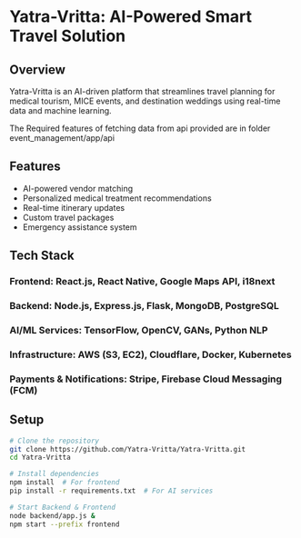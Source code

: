 
# Yatra-Vritta: AI-Powered Smart Travel Solution

## Overview

Yatra-Vritta is an AI-driven platform that streamlines travel planning for medical tourism, MICE events, and destination weddings using real-time data and machine learning.


The Required features of fetching data from api provided are in folder event_management/app/api

## Features

- AI-powered vendor matching
- Personalized medical treatment recommendations
- Real-time itinerary updates
- Custom travel packages
- Emergency assistance system

## Tech Stack

### **Frontend:** React.js, React Native, Google Maps API, i18next

### **Backend:** Node.js, Express.js, Flask, MongoDB, PostgreSQL

### **AI/ML Services:** TensorFlow, OpenCV, GANs, Python NLP

### **Infrastructure:** AWS (S3, EC2), Cloudflare, Docker, Kubernetes

### **Payments & Notifications:** Stripe, Firebase Cloud Messaging (FCM)

## Setup

```bash
# Clone the repository
git clone https://github.com/Yatra-Vritta/Yatra-Vritta.git
cd Yatra-Vritta

# Install dependencies
npm install  # For frontend
pip install -r requirements.txt  # For AI services

# Start Backend & Frontend
node backend/app.js &
npm start --prefix frontend
```
